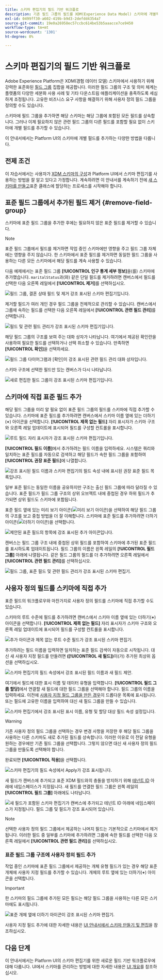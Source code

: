 ```yaml
---
title: 스키마 편집기의 필드 기반 워크플로
description: 기존 필드 그룹의 필드를 XDM(Experience Data Model) 스키마에 개별적으로 추가하는 방법을 알아봅니다.
exl-id: 0499ff30-a602-419b-b9d3-2defdd4354a7
source-git-commit: 19e0a26958ec57ccbc614be53b5aaacce7ce9450
workflow-type: tm+mt
source-wordcount: '1301'
ht-degree: 0%

---
```


# 스키마 편집기의 필드 기반 워크플로

Adobe Experience Platform은 XDM(경험 데이터 모델) 스키마에서 사용하기 위해 강력한 표준화된 [필드 그룹](../schema/composition.md#field-group) 집합을 제공합니다. 이러한 필드 그룹의 구조 및 의미 체계는 플랫폼의 다양한 세분화 사용 사례 및 기타 다운스트림 애플리케이션을 충족하도록 세심하게 조정됩니다. 고유한 비즈니스 요구 사항을 해결하기 위해 사용자 정의 필드 그룹을 정의할 수도 있습니다.

스키마에 필드 그룹을 추가하면 해당 스키마는 해당 그룹에 포함된 모든 필드를 상속합니다. 그러나 이제 필요하지 않은 관련 필드 그룹의 다른 필드를 포함할 필요 없이 스키마에 개별 필드를 추가할 수 있습니다.

이 안내서에서는 Platform UI의 스키마에 개별 필드를 추가하는 다양한 방법을 다룹니다.

## 전제 조건

이 자습서에서는 사용자가 [XDM 스키마의 구성](../schema/composition.md)과 Platform UI에서 스키마 편집기를 사용하는 방법을 잘 알고 있다고 가정합니다. 계속하려면 이 안내서를 계속하기 전에 [새 스키마를 만들고](./resources/schemas.md)표준 클래스에 할당하는 프로세스를 시작해야 합니다.

## 표준 필드 그룹에서 추가된 필드 제거 {#remove-field-group}

스키마에 표준 필드 그룹을 추가한 후에는 필요하지 않은 표준 필드를 제거할 수 있습니다.

>[!NOTE]
>
>표준 필드 그룹에서 필드를 제거하면 작업 중인 스키마에만 영향을 주고 필드 그룹 자체에는 영향을 주지 않습니다. 한 스키마에서 표준 필드를 제거하면 동일한 필드 그룹을 사용하는 다른 모든 스키마에서 해당 필드를 계속 사용할 수 있습니다.

다음 예제에서는 표준 필드 그룹 **[!UICONTROL 인구 통계 세부 정보]**&#x200B;을(를) 스키마에 추가했습니다. `maritalStatus`과(와) 같은 단일 필드를 제거하려면 캔버스에서 필드를 선택한 다음 오른쪽 레일에서 **[!UICONTROL 제거]**&#x200B;를 선택하십시오.

![필드 그룹, 결혼 상태 필드 및 제거 강조 표시된 스키마 편집기입니다.](../images/ui/field-based-workflows/remove-single-field.png)

제거할 필드가 여러 개인 경우 필드 그룹을 전체적으로 관리할 수 있습니다. 캔버스에서 그룹에 속하는 필드를 선택한 다음 오른쪽 레일에서 **[!UICONTROL 관련 필드 관리]**&#x200B;를 선택합니다.

![필드 및 관련 필드 관리가 강조 표시된 스키마 편집기입니다.](../images/ui/field-based-workflows/manage-related-fields.png)

해당 필드 그룹의 구조를 보여 주는 대화 상자가 나타납니다. 여기에서 제공된 확인란을 사용하여 필요한 필드를 선택하거나 선택 취소할 수 있습니다. 만족하면 **[!UICONTROL 확인]**&#x200B;을 선택하세요.

![필드 그룹 다이어그램과 [확인]이 강조 표시된 관련 필드 관리 대화 상자입니다.](../images/ui/field-based-workflows/select-fields.png)

스키마 구조에 선택한 필드만 있는 캔버스가 다시 나타납니다.

![새로 편집한 필드 그룹이 강조 표시된 스키마 편집기입니다.](../images/ui/field-based-workflows/fields-added.png)

## 스키마에 직접 표준 필드 추가

해당 필드 그룹을 미리 알 필요 없이 표준 필드 그룹의 필드를 스키마에 직접 추가할 수 있습니다. 스키마에 표준 필드를 추가하려면 캔버스에서 스키마 이름 옆에 있는 더하기(**+**) 아이콘을 선택합니다. **[!UICONTROL 제목 없는 필드]** 자리 표시자가 스키마 구조와 오른쪽 레일 업데이트에 표시되어 필드를 구성할 컨트롤을 표시합니다.

![루트 필드 자리 표시자가 강조 표시된 스키마 편집기입니다.](../images/ui/field-based-workflows/root-custom-field.png)

**[!UICONTROL 필드 이름]**&#x200B;에서 추가하려는 필드 이름을 입력하세요. 시스템은 쿼리와 일치하는 표준 필드를 자동으로 검색하고 해당 필드가 속한 필드 그룹을 포함하여 **[!UICONTROL 권장 표준 필드]**&#x200B;에 나열합니다.

![강조 표시된 필드 이름과 스키마 편집기의 필드 속성 내에 표시된 권장 표준 필드 목록입니다.](../images/ui/field-based-workflows/standard-field-search.png)

일부 표준 필드는 동일한 이름을 공유하지만 구조는 출신 필드 그룹에 따라 달라질 수 있습니다. 표준 필드가 필드 그룹 구조의 상위 오브젝트 내에 중첩된 경우 하위 필드가 추가되면 상위 필드도 스키마에 포함됩니다.

표준 필드 옆에 있는 미리 보기 아이콘(![미리 보기 아이콘](../images/ui/field-based-workflows/preview-icon.png))을 선택하여 해당 필드 그룹의 구조를 보고 중첩 방법을 더 잘 이해합니다. 스키마에 표준 필드를 추가하려면 더하기 아이콘(![더하기 아이콘](../images/ui/field-based-workflows/add-icon.png))을 선택합니다.

![제안된 표준 필드의 항목에 강조 표시된 추가 아이콘입니다.](../images/ui/field-based-workflows/add-standard-field.png)

캔버스는 필드 그룹 구조 내에 중첩된 상위 필드를 포함하여 스키마에 추가된 표준 필드를 표시하도록 업데이트됩니다. 필드 그룹의 이름은 왼쪽 레일의 **[!UICONTROL 필드 그룹]** 아래에 나열됩니다. 같은 필드 그룹의 필드를 더 추가하려면 오른쪽 레일에서 **[!UICONTROL 관련 필드 관리]**&#x200B;를 선택하십시오.

![필드 그룹, 표준 필드 및 관련 필드 관리가 강조 표시된 스키마 편집기.](../images/ui/field-based-workflows/standard-field-added.png)

## 사용자 정의 필드를 스키마에 직접 추가

표준 필드의 워크플로우와 마찬가지로 사용자 정의 필드를 스키마에 직접 추가할 수도 있습니다.

스키마의 루트 수준에 필드를 추가하려면 캔버스에서 스키마 이름 옆에 있는 더하기(**+**) 아이콘을 선택합니다. **[!UICONTROL 제목 없는 필드]** 자리 표시자가 스키마 구조와 오른쪽 레일 업데이트에 표시되어 필드를 구성할 컨트롤을 표시합니다.

![추가 아이콘과 제목 없는 루트 수준 필드가 강조 표시된 스키마 편집기.](../images/ui/field-based-workflows/root-custom-field.png)

추가하려는 필드 이름을 입력하면 일치하는 표준 필드 검색이 자동으로 시작됩니다. 대신 새 사용자 지정 필드를 만들려면 **([!UICONTROL 새 필드])**&#x200B;이(가) 추가된 최상위 옵션을 선택하십시오.

![스키마 편집기의 필드 속성에서 강조 표시된 필드 이름과 새 필드 제안.](../images/ui/field-based-workflows/custom-field-search.png)

여기에서 필드에 대한 표시 이름 및 데이터 유형을 입력합니다. **[!UICONTROL 필드 그룹 할당]**&#x200B;에서 연결할 새 필드에 대한 필드 그룹을 선택해야 합니다. 필드 그룹의 이름을 입력하세요. 이전에 [사용자 지정 필드 그룹을 만든 경우](./resources/field-groups.md#create)이 드롭다운 목록에 표시됩니다. 또는 필드에 고유한 이름을 입력하여 대신 새 필드 그룹을 만들 수 있습니다.

![스키마 편집기에서 강조 표시된 표시 이름, 유형 및 할당 대상 필드 속성 설정입니다.](../images/ui/field-based-workflows/select-field-group.png)

>[!WARNING]
>
>기존 사용자 정의 필드 그룹을 선택하는 경우 변경 사항을 저장한 후 해당 필드 그룹을 사용하는 다른 스키마도 새로 추가된 필드를 상속합니다. 이러한 이유로 이 전달 유형을 원하는 경우에만 기존 필드 그룹을 선택합니다. 그렇지 않으면 대신 새 사용자 정의 필드 그룹을 만들도록 선택해야 합니다.

완료되면 **[!UICONTROL 적용]**&#x200B;을 선택합니다.

![스키마 편집기의 필드 속성에서 Apply가 강조 표시됩니다.](../images/ui/field-based-workflows/apply-field.png)

새 필드가 캔버스에 추가되고 표준 XDM 필드와의 충돌을 방지하기 위해 [테넌트 ID](../api/getting-started.md#know-your-tenant_id) 아래에 네임스페이스가 지정됩니다. 새 필드를 연결한 필드 그룹은 왼쪽 레일의 **[!UICONTROL 필드 그룹]** 아래에도 나타납니다.

![새 필드가 포함된 스키마 편집기가 캔버스에 추가되고 테넌트 ID 아래에 네임스페이스가 지정됩니다. 필드 그룹 및 필드가 강조 표시되어 있습니다.](../images/ui/field-based-workflows/tenantId.png)

>[!NOTE]
>
>선택한 사용자 정의 필드 그룹에서 제공하는 나머지 필드는 기본적으로 스키마에서 제거됩니다. 이러한 필드 중 일부를 스키마에 추가하려면 그룹에 속한 필드를 선택한 다음 오른쪽 레일에서 **[!UICONTROL 관련 필드 관리]**&#x200B;를 선택하십시오.

### 표준 필드 그룹 구조에 사용자 정의 필드 추가

작업 중인 스키마에 표준 필드 그룹에서 제공하는 개체 유형 필드가 있는 경우 해당 표준 개체에 사용자 지정 필드를 추가할 수 있습니다. 개체의 루트 옆에 있는 더하기(**+**) 아이콘을 선택합니다.

>[!IMPORTANT]
>
>한 스키마의 필드 그룹에 추가된 모든 필드는 해당 필드 그룹을 사용하는 다른 모든 스키마에도 표시됩니다.

![표준 개체 옆에 더하기 아이콘이 강조 표시된 스키마 편집기.](../images/ui/field-based-workflows/add-field-to-standard-object.png)

사용자 지정 필드 추가에 대한 자세한 내용은 [UI 안내서에서 스키마 만들기 및 편집](./resources/schemas.md#custom-fields-for-standard-groups)을 참조하십시오.

## 다음 단계

이 안내서에서는 Platform UI의 스키마 편집기를 위한 새로운 필드 기반 워크플로우에 대해 다룹니다. UI에서 스키마를 관리하는 방법에 대한 자세한 내용은 [UI 개요](./overview.md)를 참조하십시오.
